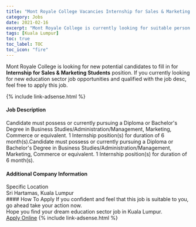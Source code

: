 ```yaml
---
title: "Mont Royale College Vacancies Internship for Sales & Marketing Students" 
category: Jobs 
date: 2021-02-16 
excerpt: "Mont Royale College is currently looking for suitable person to fill in the Internship for Sales & Marketing Students which positioned at Kuala Lumpur" 
tags: [Kuala Lumpur] 
toc: true 
toc_label: TOC 
toc_icon: "fire" 
--- 
```


<p>Mont Royale College is looking for new potential candidates to fill in for <b>Internship for Sales & Marketing Students</b> position. If you currently looking for new education sector job opportunities and qualified with the job desc, feel free to apply this job.
</p>{% include link-adsense.html %} 
 <div><div><h4>Job Description</h4></div><div><div><span><div>Candidate must possess or currently pursuing a Diploma or Bachelor's Degree in Business Studies/Administration/Management, Marketing, Commerce or equivalent.
1  Internship position(s) for duration of 6 month(s).Candidate must possess or currently pursuing a Diploma or Bachelor's Degree in Business Studies/Administration/Management, Marketing, Commerce or equivalent.
1  Internship position(s) for duration of 6 month(s).</div></span></div></div></div> 
<div><div><h4>Additional Company Information</h4></div><div><div><div><div><div><div><div><span>Specific Location</span></div><div><span>Sri Hartamas, Kuala Lumpur</span></div></div></div></div></div></div></div></div> 
#### How To Apply 
If you confident and feel that this job is suitable to you, go ahead take your action now. <br/> 
Hope you find your dream education sector job in Kuala Lumpur. <br/> 
<a href="https://www.jobstreet.com.my/en/job/internship-for-sales-marketing-students-4483019?jobId=jobstreet-my-job-4483019" class="btn btn--info" target="_blank" rel="nofollow noopenner">Apply Online</a> 
{% include link-adsense.html %} 